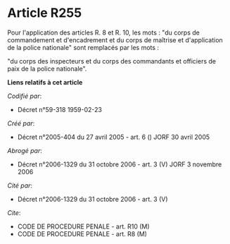 # Article R255

Pour l'application des articles R. 8 et R. 10, les mots : "du corps de commandement et d'encadrement et du corps de maîtrise
et d'application de la police nationale" sont remplacés par les mots :

"du corps des inspecteurs et du corps des commandants et officiers de paix de la police nationale".

**Liens relatifs à cet article**

_Codifié par_:

  - Décret n°59-318 1959-02-23

_Créé par_:

  - Décret n°2005-404 du 27 avril 2005 - art. 6 () JORF 30 avril 2005

_Abrogé par_:

  - Décret n°2006-1329 du 31 octobre 2006 - art. 3 (V) JORF 3 novembre 2006

_Cité par_:

  - Décret n°2006-1329 du 31 octobre 2006 - art. 3 (V)

_Cite_:

  - CODE DE PROCEDURE PENALE - art. R10 (M)
  - CODE DE PROCEDURE PENALE - art. R8 (M)
